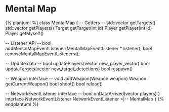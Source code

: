# Mental Map

{% plantuml %}
class MentalMap {
-- Getters --
std::vector<Target> getTargets()
std::vector<Player> getPlayers()
Target getTarget(int id)
Player getPlayer(int id)
Player getMyself()

-- Listener API --
bool addMentalMapEventListener(MentalMapEventListener * listener);
bool removeMentalMapEventListeners();

-- Update data --
bool updatePlayers(vector<Player> new_player_vector)
bool updateTargets(vector<Target> new_target_detections)
bool respawn()

-- Weapon interface --
void addWeapon(Weapon weapon)
Weapon getCurrentWeapon()
bool shoot()
bool reload()

-- NetworkEventListener interface --
bool onDataArrived(vector<Player> players)
}
interface NetworkEventListener
NetworkEventListener <|-- MentalMap
}
{% endplantuml %}

